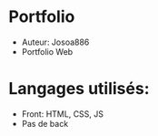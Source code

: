 # Portfolio
- Auteur: Josoa886
- Portfolio Web 

# Langages utilisés: 
- Front: HTML, CSS, JS
- Pas de back